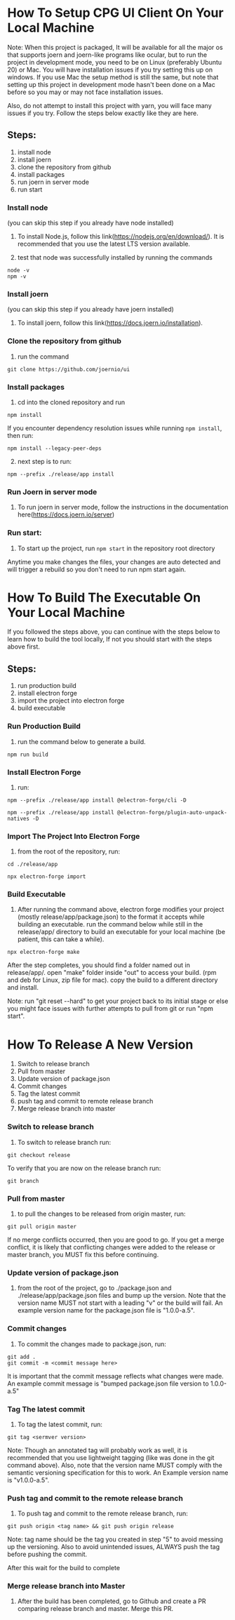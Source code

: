 # How To Setup CPG UI Client On Your Local Machine

Note: When this project is packaged, It will be available for all the major os that supports joern and joern-like programs like ocular, but to run the project in development mode, you need to be on Linux (preferably Ubuntu 20) or Mac. You will have installation issues if you try setting this up on windows. If you use Mac the setup method is still the same, but note that setting up this project in development mode hasn't been done on a Mac before so you may or may not face installation issues.

Also, do not attempt to install this project with yarn, you will face many issues if you try. Follow the steps below exactly like they are here.

## Steps:

1. install node
2. install joern
3. clone the repository from github
4. install packages
5. run joern in server mode
6. run start

### Install node

(you can skip this step if you already have node installed)

1. To install Node.js, follow this link(https://nodejs.org/en/download/). It is recommended that you use the latest LTS version available.

2. test that node was successfully installed by running the commands

```commandline
node -v
npm -v
```

### Install joern

(you can skip this step if you already have joern installed)

1. To install joern, follow this link(https://docs.joern.io/installation).

### Clone the repository from github

1. run the command

```commandline
git clone https://github.com/joernio/ui
```

### Install packages

1. cd into the cloned repository and run

```commandline
npm install
```

If you encounter dependency resolution issues while running `npm install`, then run:

```commandline
npm install --legacy-peer-deps
```

2. next step is to run:

```commandline
npm --prefix ./release/app install
```

### Run Joern in server mode

1. To run joern in server mode, follow the instructions in the documentation here(https://docs.joern.io/server)

### Run start:

1. To start up the project, run `npm start` in the repository root directory

Anytime you make changes the files, your changes are auto detected and will trigger a rebuild so you don't need to run npm start again.

# How To Build The Executable On Your Local Machine

If you followed the steps above, you can continue with the steps below to learn how to build the tool locally, If not you should start with the steps above first.

## Steps:

1. run production build
2. install electron forge
3. import the project into electron forge
4. build executable

### Run Production Build

1. run the command below to generate a build.

```commandline
npm run build
```

### Install Electron Forge

1. run:

```commandline
npm --prefix ./release/app install @electron-forge/cli -D
```

```commandline
npm --prefix ./release/app install @electron-forge/plugin-auto-unpack-natives -D
```

### Import The Project Into Electron Forge

1. from the root of the repository, run:

```commandline
cd ./release/app
```

```commandline
npx electron-forge import
```

### Build Executable

1. After running the command above, electron forge modifies your project (mostly release/app/package.json) to the format it accepts while building an executable. run the command below while still in the release/app/ directory to build an executable for your local machine (be patient, this can take a while).

```commandline
npx electron-forge make
```

After the step completes, you should find a folder named out in release/app/. open "make" folder inside "out" to access your build. (rpm and deb for Linux, zip file for mac). copy the build to a different directory and install.

Note: run "git reset --hard" to get your project back to its initial stage or else you might face issues with further attempts to pull from git or run "npm start".

# How To Release A New Version

1. Switch to release branch
2. Pull from master
3. Update version of package.json
4. Commit changes
5. Tag the latest commit
6. push tag and commit to remote release branch
7. Merge release branch into master

### Switch to release branch

1. To switch to release branch run:

```commandline
git checkout release
```

To verify that you are now on the release branch run:

```commandline
git branch
```

### Pull from master

1. to pull the changes to be released from origin master, run:

```commandline
git pull origin master
```

If no merge conflicts occurred, then you are good to go. If you get a merge conflict, it is likely that conflicting changes were added to the release or master branch, you MUST fix this before continuing.

### Update version of package.json

1. from the root of the project, go to ./package.json and ./release/app/package.json files and bump up the version. Note that the version name MUST not start with a leading "v" or the build will fail. An example version name for the package.json file is "1.0.0-a.5".

### Commit changes

1. To commit the changes made to package.json, run:

```commandline
git add .
git commit -m <commit message here>
```

It is important that the commit message reflects what changes were made. An example commit message is "bumped package.json file version to 1.0.0-a.5"

### Tag The latest commit

1. To tag the latest commit, run:

```commandline
git tag <sermver version>
```

Note: Though an annotated tag will probably work as well, it is recommended that you use lightweight tagging (like was done in the git command above). Also, note that the version name MUST comply with the semantic versioning specification for this to work. An Example version name is "v1.0.0-a.5".

### Push tag and commit to the remote release branch

1. To push tag and commit to the remote release branch, run:

```commandline
git push origin <tag name> && git push origin release
```

Note: tag name should be the tag you created in step "5" to avoid messing up the versioning. Also to avoid unintended issues, ALWAYS push the tag before pushing the commit.

After this wait for the build to complete

### Merge release branch into Master

1. After the build has been completed, go to Github and create a PR comparing release branch and master. Merge this PR.
